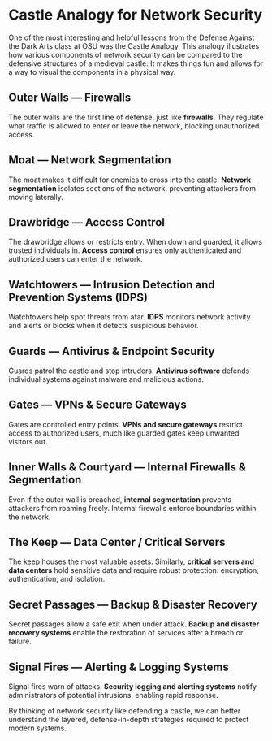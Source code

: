 # Castle Analogy for Network Security

One of the most interesting and helpful lessons from the Defense Against the Dark Arts class at OSU was the Castle Analogy. This analogy illustrates how various components of network security can be compared to the defensive structures of a medieval castle. It makes things fun and allows for a way to visual the components in a physical way. 

## Outer Walls — Firewalls
The outer walls are the first line of defense, just like **firewalls**. They regulate what traffic is allowed to enter or leave the network, blocking unauthorized access.

## Moat — Network Segmentation
The moat makes it difficult for enemies to cross into the castle. **Network segmentation** isolates sections of the network, preventing attackers from moving laterally.

## Drawbridge — Access Control
The drawbridge allows or restricts entry. When down and guarded, it allows trusted individuals in. **Access control** ensures only authenticated and authorized users can enter the network.

## Watchtowers — Intrusion Detection and Prevention Systems (IDPS)
Watchtowers help spot threats from afar. **IDPS** monitors network activity and alerts or blocks when it detects suspicious behavior.

## Guards — Antivirus & Endpoint Security
Guards patrol the castle and stop intruders. **Antivirus software** defends individual systems against malware and malicious actions.

## Gates — VPNs & Secure Gateways
Gates are controlled entry points. **VPNs and secure gateways** restrict access to authorized users, much like guarded gates keep unwanted visitors out.

## Inner Walls & Courtyard — Internal Firewalls & Segmentation
Even if the outer wall is breached, **internal segmentation** prevents attackers from roaming freely. Internal firewalls enforce boundaries within the network.

## The Keep — Data Center / Critical Servers
The keep houses the most valuable assets. Similarly, **critical servers and data centers** hold sensitive data and require robust protection: encryption, authentication, and isolation.

## Secret Passages — Backup & Disaster Recovery
Secret passages allow a safe exit when under attack. **Backup and disaster recovery systems** enable the restoration of services after a breach or failure.

## Signal Fires — Alerting & Logging Systems
Signal fires warn of attacks. **Security logging and alerting systems** notify administrators of potential intrusions, enabling rapid response.

By thinking of network security like defending a castle, we can better understand the layered, defense-in-depth strategies required to protect modern systems.
